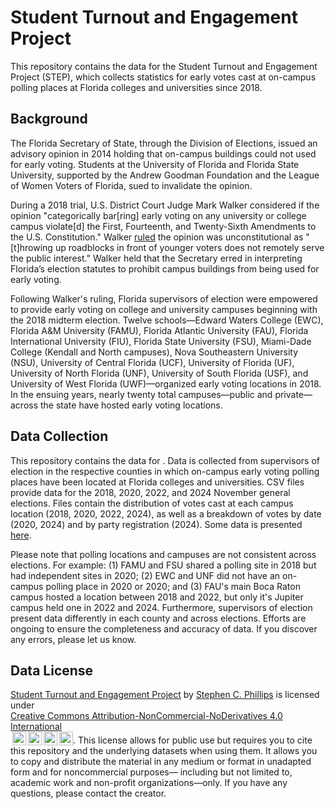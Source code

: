 # Student Turnout and Engagement Project
This repository contains the data for the Student Turnout and Engagement Project (STEP), which collects statistics for early votes cast at on-campus polling places at Florida colleges and universities since 2018.

## Background

The Florida Secretary of State, through the Division of Elections, issued an advisory opinion in 2014 holding that on-campus buildings could not used for early voting. Students at the University of Florida and Florida State University, supported by the Andrew Goodman Foundation and the League of Women Voters of Florida, sued to invalidate the opinion.

During a 2018 trial, U.S. District Court Judge Mark Walker considered if the opinion "categorically bar[ring] early voting on any university or college campus violate[d] the First, Fourteenth, and Twenty-Sixth Amendments to the U.S. Constitution." Walker [ruled](https://drive.google.com/file/d/1XVKoOCo2Hkv42PW_IJfVRIM7p89yxFy7/view?usp=sharing) the opinion was unconstitutional as "[t]hrowing up roadblocks in front of younger voters does not remotely serve the public interest." Walker held that the Secretary erred in interpreting Florida’s election statutes to prohibit campus buildings from being used for early voting. 

Following Walker's ruling, Florida supervisors of election were empowered to provide early voting on college and university campuses beginning with the 2018 midterm election. Twelve schools—Edward Waters College (EWC), Florida A&M University (FAMU), Florida Atlantic University (FAU), Florida International University (FIU), Florida State University (FSU), Miami-Dade College (Kendall and North campuses), Nova Southeastern University (NSU), University of Central Florida (UCF), University of Florida (UF), University of North Florida (UNF), University of South Florida (USF), and University of West Florida (UWF)—organized early voting locations in 2018. In the ensuing years, nearly twenty total campuses—public and private—across the state have hosted early voting locations.

## Data Collection

This repository contains the data for . Data is collected from supervisors of election in the respective counties in which on-campus early voting polling places have been located at Florida colleges and universities. CSV files provide data for the 2018, 2020, 2022, and 2024 November general elections. Files contain the distribution of votes cast at each campus location (2018, 2020, 2022, 2024), as well as a breakdown of votes by date (2020, 2024) and by party registration (2024). Some data is presented [here](https://www.stephencphillips.com/research/campus-voting).

Please note that polling locations and campuses are not consistent across elections. For example: (1) FAMU and FSU shared a polling site in 2018 but had independent sites in 2020; (2) EWC and UNF did not have an on-campus polling place in 2020 or 2020; and (3) FAU's main Boca Raton campus hosted a location between 2018 and 2022, but only it's Jupiter campus held one in 2022 and 2024. Furthermore, supervisors of election present data differently in each county and across elections. Efforts are ongoing to ensure the completeness and accuracy of data. If you discover any errors, please let us know.

## Data License

<p xmlns:cc="http://creativecommons.org/ns#" xmlns:dct="http://purl.org/dc/terms/"><a property="dct:title" rel="cc:attributionURL" href="https://github.com/scvphillips/STEP/">Student Turnout and Engagement Project</a> by <a rel="cc:attributionURL dct:creator" property="cc:attributionName" href="https://www.stephencphillips.com">Stephen C. Phillips</a> is licensed under <a href="https://creativecommons.org/licenses/by-nc-nd/4.0/?ref=chooser-v1" target="_blank" rel="license noopener noreferrer" style="display:inline-block;">Creative Commons Attribution-NonCommercial-NoDerivatives 4.0 International</a> <img style="height:22px!important;margin-left:3px;vertical-align:text-bottom;" src="https://mirrors.creativecommons.org/presskit/icons/cc.svg?ref=chooser-v1" alt=""><img style="height:22px!important;margin-left:3px;vertical-align:text-bottom;" src="https://mirrors.creativecommons.org/presskit/icons/by.svg?ref=chooser-v1" alt=""><img style="height:22px!important;margin-left:3px;vertical-align:text-bottom;" src="https://mirrors.creativecommons.org/presskit/icons/nc.svg?ref=chooser-v1" alt=""><img style="height:22px!important;margin-left:3px;vertical-align:text-bottom;" src="https://mirrors.creativecommons.org/presskit/icons/nd.svg?ref=chooser-v1" alt="">. This license allows for public use but requires you to cite this repository and the underlying datasets when using them. It allows you to copy and distribute the material in any medium or format in unadapted form and for noncommercial purposes— including but not limited to, academic work and non-profit organizations—only. If you have any questions, please contact the creator.</p>
